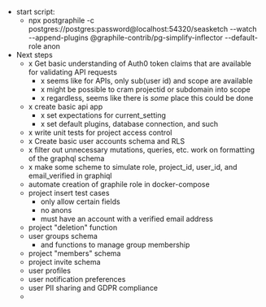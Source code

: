  * start script:
    * npx postgraphile -c postgres://postgres:password@localhost:54320/seasketch --watch --append-plugins @graphile-contrib/pg-simplify-inflector --default-role anon
  * Next steps
    * x Get basic understanding of Auth0 token claims that are available for validating API requests
      * x seems like for APIs, only sub(user id) and scope are available
      * x might be possible to cram projectid or subdomain into scope
      * x regardless, seems like there is _some_ place this could be done
    * x create basic api app
      * x set expectations for current_setting
      * x set default plugins, database connection, and such
    * x write unit tests for project access control
    * x Create basic user accounts schema and RLS
    * x filter out unnecessary mutations, queries, etc. work on formatting of the graphql schema
    * x make some scheme to simulate role, project_id, user_id, and email_verified in graphiql
    * automate creation of graphile role in docker-compose
    * project insert test cases
      * only allow certain fields
      * no anons
      * must have an account with a verified email address
    * project "deletion" function
    * user groups schema
      * and functions to manage group membership
    * project "members" schema
    * project invite schema
    * user profiles
    * user notification preferences
    * user PII sharing and GDPR compliance
    * 